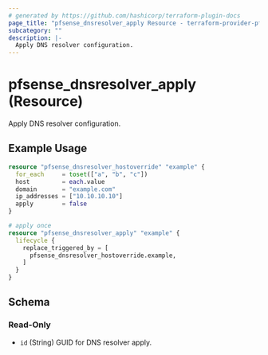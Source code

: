 ```yaml
---
# generated by https://github.com/hashicorp/terraform-plugin-docs
page_title: "pfsense_dnsresolver_apply Resource - terraform-provider-pfsense"
subcategory: ""
description: |-
  Apply DNS resolver configuration.
---
```


# pfsense_dnsresolver_apply (Resource)

Apply DNS resolver configuration.

## Example Usage

```terraform
resource "pfsense_dnsresolver_hostoverride" "example" {
  for_each     = toset(["a", "b", "c"])
  host         = each.value
  domain       = "example.com"
  ip_addresses = ["10.10.10.10"]
  apply        = false
}

# apply once
resource "pfsense_dnsresolver_apply" "example" {
  lifecycle {
    replace_triggered_by = [
      pfsense_dnsresolver_hostoverride.example,
    ]
  }
}
```

<!-- schema generated by tfplugindocs -->
## Schema

### Read-Only

- `id` (String) GUID for DNS resolver apply.
